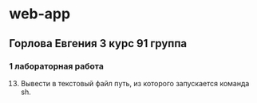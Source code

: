 # web-app
## Горлова Евгения 3 курс 91 группа 
### 1 лабораторная работа
13.  Вывести в текстовый файл путь, из которого запускается команда sh.
